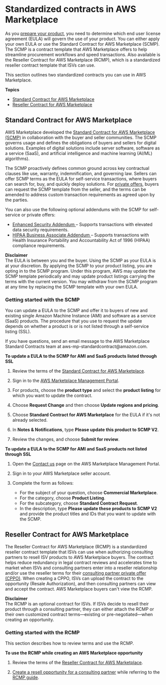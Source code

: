 # Standardized contracts in AWS Marketplace<a name="standardized-license-terms"></a>

As you [prepare your product](product-preparation.md), you need to determine which end user license agreement \(EULA\) will govern the use of your product\. You can either apply your own EULA or use the Standard Contract for AWS Marketplace \(SCMP\)\. The SCMP is a contract template that AWS Marketplace offers to help streamline procurement workflows and speed transactions\. Also available is the Reseller Contract for AWS Marketplace \(RCMP\), which is a standardized reseller contract template that ISVs can use\.

This section outlines two standardized contracts you can use in AWS Marketplace\.

**Topics**
+ [Standard Contract for AWS Marketplace](#standard-contracts)
+ [Reseller Contract for AWS Marketplace](#reseller-contract-for-aws-marketplace)

## Standard Contract for AWS Marketplace<a name="standard-contracts"></a>



AWS Marketplace developed the [Standard Contract for AWS Marketplace \(SCMP\)](https://s3.amazonaws.com/aws-mp-standard-contracts/Standard-Contact-for-AWS-Marketplace-2022-07-14.pdf) in collaboration with the buyer and seller communities\. The SCMP governs usage and defines the obligations of buyers and sellers for digital solutions\. Examples of digital solutions include server software, software as a service \(SaaS\), and artificial intelligence and machine learning \(AI/ML\) algorithms\)\.

The SCMP proactively defines common ground across key contractual clauses like use, warranty, indemnification, and governing law\. Sellers can offer SCMP terms as the EULA for self\-service transactions, where buyers can search for, buy, and quickly deploy solutions\. For [private offers](private-offers-overview.md), buyers can request the SCMP template from the seller, and the terms can be amended to address custom transaction requirements as agreed upon by the parties\.

You can also use the following optional addendums with the SCMP for self\-service or private offers:
+ [Enhanced Security Addendum ](https://s3.amazonaws.com/aws-mp-standard-contracts/Enhanced-Security-Addendum-for-Standard-Contract-for-AWS-Marketplace-SCMP-2022-06-17.pdf) – Supports transactions with elevated data security requirements\.
+ [HIPAA Business Associate Addendum ](https://s3.amazonaws.com/aws-mp-standard-contracts/Business-Associate-Addendum-for-Standardized-Contracts-for-AWS-Marketplace-2022-06-17.pdf) – Supports transactions with Health Insurance Portability and Accountability Act of 1996 \(HIPAA\) compliance requirements\.

**Disclaimer**  
The EULA is between you and the buyer\. Using the SCMP as your EULA is at your discretion\. By applying the SCMP to your product listing, you are opting in to the SCMP program\. Under this program, AWS may update the SCMP template periodically and may update product listings carrying the terms with the current version\. You may withdraw from the SCMP program at any time by replacing the SCMP template with your own EULA\.

### Getting started with the SCMP<a name="standard-contracts-sign-up"></a>

You can update a EULA to the SCMP and offer it to buyers of new and existing single Amazon Machine Instance \(AMI\) and software as a service \(SaaS\) products\. The procedure that you use to request the update depends on whether a product is or is not listed through a self\-service listing \(SSL\)\. 

If you have questions, send an email message to the AWS Marketplace Standard Contracts team at aws\-mp\-standardcontract@amazon\.com\.

**To update a EULA to the SCMP for AMI and SaaS products listed through SSL**

1. Review the terms of the [Standard Contract for AWS Marketplace](https://s3.amazonaws.com/aws-mp-standard-contracts/Standard-Contact-for-AWS-Marketplace-2022-07-14.pdf)\.

1. Sign in to the [AWS Marketplace Management Portal](http://aws.amazon.com/marketplace/management/)\.

1. For products, choose the **product type** and select the **product listing** for which you want to update the contract\.

1. Choose **Request Change** and then choose **Update regions and pricing**\.

1. Choose **Standard Contract for AWS Marketplace** for the EULA if it's not already selected\.

1. In **Notes & Notifications**, type **Please update this product to SCMP V2**\.

1. Review the changes, and choose **Submit for review**\.

**To update a EULA to the SCMP for AMI and SaaS products not listed through SSL**

1. Open the [Contact us](http://aws.amazon.com/marketplace/management/contact-us/) page on the AWS Marketplace Management Portal\.

1. Sign in to your AWS Marketplace seller account\.

1. Complete the form as follows:
   + For the subject of your question, choose **Commercial Marketplace**\.
   + For the category, choose **Product Listing**\.
   + For the subcategory, choose **Standard Contract Request**\.
   + In the description, type **Please update these products to SCMP V2** and provide the product titles and IDs that you want to update with the SCMP\.

## Reseller Contract for AWS Marketplace<a name="reseller-contract-for-aws-marketplace"></a>

The Reseller Contract for AWS Marketplace \(RCMP\) is a standardized reseller contract template that ISVs can use when authorizing consulting partners to resell ISV products to AWS Marketplace buyers\. The contract helps reduce redundancy in legal contract reviews and accelerates time to market when ISVs and consulting partners enter into a reseller relationship and/or use the reseller terms for their [consulting partner private offer \(CPPO\)](http://aws.amazon.com/marketplace/features/cpprivateoffers)\. When creating a CPPO, ISVs can upload the contract to the opportunity \(Resale Authorization\), and then consulting partners can view and accept the contract\. AWS Marketplace buyers can't view the RCMP\.

**Disclaimer**  
The RCMP is an optional contract for ISVs\. If ISVs decide to resell their product through a consulting partner, they can either attach the RCMP or their own customized contract terms—existing or pre\-negotiated—when creating an opportunity\.

### Getting started with the RCMP<a name="getting-started-with-rcmp"></a>

This section describes how to review terms and use the RCMP\.

**To use the RCMP while creating an AWS Marketplace opportunity**

1. Review the terms of the [Reseller Contract for AWS Marketplace](https://s3.amazonaws.com/aws-mp-rcmp/Reseller-Contract-for-AWS-Marketplace-2021-12-01.pdf)\.

1. [Create a resell opportunity for a consulting partner](https://docs.aws.amazon.com/marketplace/latest/userguide/consulting-partner-isv-info.html) while referring to the [RCMP guide](https://s3.us-west-2.amazonaws.com/external-mp-channel-partners/Reseller+Contract+for+AWS+Marketplace.pdf)\.